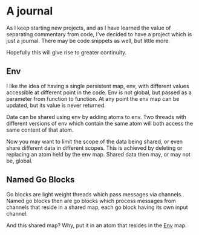 # A journal

As I keep starting new projects, and as I have learned the value of separating commentary from code, I've decided to have a project which is just a journal. There may be code snippets as well, but little more.

Hopefully this will give rise to greater continuity.

## Env

I like the idea of having a single persistent map, env, with different values accessible at different point in the code. Env is not global, but passed as a parameter from function to function. At any point the env map can be updated, but its value is never returned.

Data can be shared using env by adding atoms to env. Two threads with different versions of env which contain the same atom will both access the same content of that atom.

Now you may want to limit the scope of the data being shared, or even share different data in different scopes. This is achieved by deleting or replacing an atom held by the env map. Shared data then may, or may not be, global.

## Named Go Blocks

Go blocks are light weight threads which pass messages via channels. Named go blocks then are go blocks which process messages from channels that reside in a shared map, each go block having its own input channel.

And this shared map? Why, put it in an atom that resides in the [Env](../../Topics/Env.md) map.